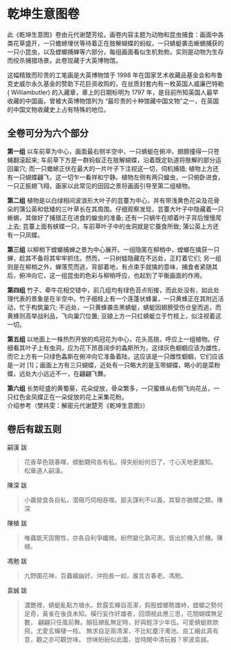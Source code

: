 # 乾坤生意图卷
此《乾坤生意图》卷由元代谢楚芳绘。画卷内容主题为动物和昆虫捕食：画面中各类花草盛开，一只蟾蜍埋伏等待着正在肢解蝴蝶的蚂蚁，一只蜻蜓袭击蜥蜴捕获的一只小昆虫，以及螳螂捕蝉等六部分，每组画面看似生机勃勃，实则是动物为生存而绞杀捕猎场景。此卷现藏于大英博物馆。

这幅精致而珍贵的工笔画是大英博物馆于 1998 年在国家艺术收藏品基金会和布鲁克史威尔永久基金的赞助下花巨资收购的，在丝质封套内有一枚英国人威廉巴特勒 ( Williambutler) 的入藏章，章上的日期标明为 1797 年，是目前所知英国人最早收藏的中国画，曾被大英博物馆列为 “最珍贵的十种馆藏中国文物"之一，在英国的中国文物收藏史上占有特殊的地位。

## 全卷可分为六个部分
**第一组** 以车前草为中心，画面最右侧半空中，一只蜻蜓在俯冲，翅膀撞得一只苍蝇翻滚起来; 车前草下方是一群蚂蚁正在肢解蝴蝶，沿着既定轨道将肢解的部分运回巢穴; 而一只蟾蜍正伏在最大的一片叶子下注视这一切，伺机捕猎; 植物上方还有一只蝴蝶翩飞，这一切乍一看祥和宁静。植物左侧有两只蝗虫，一只俯卧进食，一只正振翅飞翔，画家以此常见的田园之景将画面引导至第二组植物。

**第二组** 植物是以白绿相间波浪形大叶子的芸薹为中心，并有带浅黄色花朵及花骨朵的蒲公英和低矮的三叶草长在其周围。仔细观察发现，芸薹大叶子中隐藏着一只蜥蜴，其做好了捕猎正在进食的蝗虫的准备; 还有一只蜗牛在顺着叶子背后慢慢爬上去; 芸薹上面有蛱蝶一只，车前草叶子中的虫洞就是它蚕食所致; 蒲公英上方还有一只凤蝶。

**第三组** 以柳梢下螳螂捕蝉之景为中心展开。一组隐匿在柳梢中，螳螂在擒获一只蝉，趁其不备将其牢牢抓住。然而，一只树蛙隐藏在不远处，正盯着它们; 另一组则是在柳梢之外，蝉落荒而逃，背部着地，有点束手就擒的意味，捕食者紧随其后，俯冲向它，这一组昆虫的色彩与柳梢呼应，也起到了平衡画面的作用。

**第四组** 竹子、牵牛花相交错中，前几组均有绿色苔点衔接，而此处没有，如此处理代表的景象是在半空中。竹子细枝上有一个莲蓬状蜂巢，一只黄蜂正在其附近活动，忙于构筑巢穴; 不远处，一只黄蜂袭击黑蜻蜓，蜻蜓因翅膀受伤仓皇而逃，而黄蜂则高举战利品，飞向巢穴位置; 豆娘上方一只红蜻蜓立于竹枝上，似注视着这一切。

**第五组** 以地面上一株热烈开放的鸡冠花为中心，花头高挑，呼应上一组植物。仔细看其叶子上有虫洞，应为花下昂首阔步的螽斯所为，这绿灰色蝈蝈应该为雄性，而它上方有一只绿色螽斯在俯冲向它准备着陆，这应该是一只雌性蝈蝈，它们应该是一对 [1]；画面上方有三只蝴蝶，近处有一只略大的是玉带蝴蝶，略小的是菜粉蝶，远处大小远近不一，在翩翩飞舞。

**第六组** 长势旺盛的黄蜀葵，花朵绽放，骨朵繁多，一只蜜蜂从右侧飞向花丛，一只红色金凤蝶正在一朵绽放的花上采集花粉。  
                                                  介绍参考（樊祎雯：解密元代谢楚芳《乾坤生意图》）
## 卷后有跋五则
嗣漢 跋
> 花香草色競春暉，蝡動翾飛各有私。得失紛紛何日了，寸心天地更誰知。 松華道人嗣漢。  

陳深 跋
> 小蟲營食各自私，潜窺巧伺相吞噬。鄙夫謀利不以義，其智亦猶爾之類。陳深  

陳植 跋
> 唯蟲能天固爾性，亦各自利爭纖微。紛然變化孰可測，皆出於機入於機。陳植。  

馮勉 跋
> 九野圍花神，百蟲媚幽好。沖抱長一如，誰言古春老。馮勉。  

袁誠 跋
> 濃艷裡，蜻蜓亂點方塘水。飲露玄蟬自高潔，鈎股螳螂勢雄峙，螳螂之勢何足奇，黃雀在後良未知。橫行妄作奸雄者，回頭視此應三思，花間蝴蝶無足數， 翩翩只任風前舞。顛狂繚亂無定時，好與輕浮少年伍。可愛蜻蜓款款飛，尤愛玄蟬棲一枝。 無求自足兩清潔，不比紅塵汙濁池。良工繪此真有意，觀之亦可觀世味。 世味紛紛似此圖，豈特閑中清玩器？寧波袁誠。
